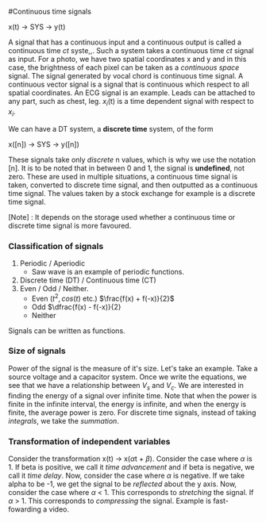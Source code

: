#Continuous time signals

x(t) -> SYS -> y(t)

A signal that has a continuous input and a continuous output is called a continuous time *ct* syste,,. Such a system takes a continuous time *ct* signal as input. 
For a photo, we have two spatial coordinates x and y and in this case, the brightness of each pixel can be taken as a *continuous space* signal. The signal generated by
vocal chord is continuous time signal. A continuous vector signal is a signal that is continuous which respect to all spatial coordinates. An ECG signal is an example. 
Leads can be attached to any part, such as chest, leg. $x_i$(t) is a time dependent signal with respect to $x_i$. 

We can have a DT system, a **discrete time** system, of the form

x(\[n\]) -> SYS -> y(\[n\])

These signals take only *discrete* n values, which is why we use the notation \[n\]. It is to be noted that in between 0 and 1, the signal is **undefined**, not zero. These 
are used in multiple situations, a continuous time signal is taken, converted to discrete time signal, and then outputted as a continuous time signal. The values taken by
a stock exchange for example is a discrete time signal. 

[Note] : It depends on the storage used whether a continuous time or discrete time signal is more favoured.

### Classification of signals

1. Periodic / Aperiodic
      + Saw wave is an example of periodic functions.
3. Discrete time (DT) / Continuous time (CT)
4. Even / Odd / Neither. 
      + Even ($t^2, cos(t)$ etc.)  $\frac{f(x) + f(-x)}{2}$
      + Odd $\dfrac{f(x) - f(-x)}{2}
      + Neither

Signals can be written as functions. 

### Size of signals

Power of the signal is the measure of it's size. Let's take an example. Take a source voltage and a capacitor system. Once we write the equations, we see that we have a 
relationship between $V_s$ and $V_c$. We are interested in finding the energy of a signal over infinite time. Note that when the power is finite in the infinite interval, the 
energy is infinite, and when the energy is finite, the average power is zero. For discrete time signals, instead of taking *integrals*, we take the *summation*. 

### Transformation of independent variables

Consider the transformation x(t) -> x($\alpha$t + $\beta$). Consider the case where $\alpha$ is 1. If beta is positive, we call it *time advancement* and if beta is negative, we call it *time delay*. Now, consider the case where $\alpha$ is negative. If we take alpha to be -1, we get the signal to be *reflected* about the y axis. 
Now, consider the case where $\alpha$ < 1. This corresponds to *stretching* the signal. If $\alpha$ > 1. This corresponds to *compressing* the signal. Example is fast-fowarding a video.  




